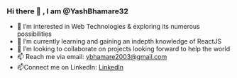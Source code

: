 ### Hi there 👋 , I am @YashBhamare32

- 👀 I’m interested in Web Technologies & exploring its numerous possibilities
- 🌱 I’m currently learning and gaining an indepth knowledge of ReactJS
- 💞️ I’m looking to collaborate on projects looking forward to help the world
- 📫 Reach me via email: [ybhamare2003@gmail.com](ybhamare2003@gmail.com)
- 📫Connect me on LinkedIn: [LinkedIn](www.linkedin.com/in/yash-bhamare32)


